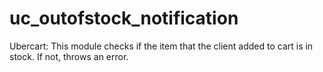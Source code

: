 uc_outofstock_notification
==========================

Ubercart: This module checks if the item that the client added to cart is in stock. If not, throws an error.